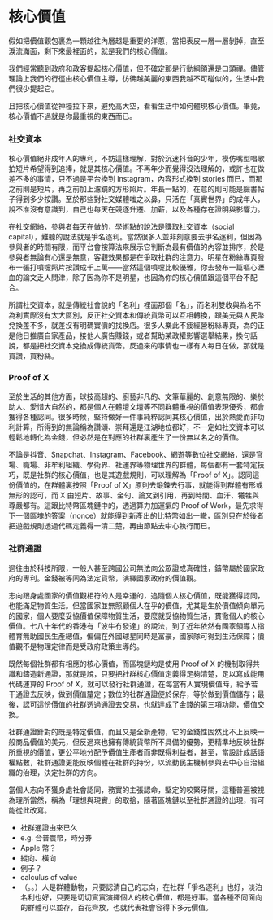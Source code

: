 # 核心價值

假如把價值觀包裹為一顆越往內層越是重要的洋蔥，當把表皮一層一層剝掉，直至淚流滿面，剩下來最裡面的，就是我們的核心價值。

我們經常聽到政府和政客提起核心價值，但不確定那是行動綱領還是口頭禪。儘管理論上我們的行徑由核心價值主導，彷彿越美麗的東西我越不可碰似的，生活中我們很少提起它。

且把核心價值從神檯拉下來，避免高大空，看看生活中如何體現核心價值。畢竟，核心價值不過就是你最重視的東西而已。

### 社交資本

核心價值絕非成年人的專利，不妨這樣理解，對於沉迷抖音的少年，模仿嘴型唱歌拍短片希望得到追捧，就是其核心價值。不再年少而覺得沒法理解的，或許也在做差不多的事情，只不過是平台換到 Instagram，內容形式換到 stories 而已，而那之前則是短片，再之前加上濾鏡的方形照片。年長一點的，在意的則可能是臉書帖子得到多少按讚。至於那些對社交媒體嗤之以鼻，只活在「真實世界」的成年人，說不准沒有意識到，自己也每天在競逐升遷、加薪，以及各種存在證明與影響力。

在社交網絡，參與者每天在做的，學術點的說法是賺取社交資本（social capital），難聽的說法就是爭名逐利。當然很多人並非刻意要去爭名逐利，但因為參與者的時間有限，而平台會按算法來展示它判斷為最有價值的內容並排序，於是參與者無論有心還是無意，客觀效果都是在爭取社群的注意力。明星在粉絲專頁發布一張打噴嚏照片按讚成千上萬——當然這個噴嚏比較優雅，你去發布一篇嘔心瀝血的論文乏人問津，除了因為你不是明星，也因為你的核心價值跟這個平台不配合。

所謂社交資本，就是傳統社會說的「名利」裡面那個「名」，而名利雙收與為名不為利實際沒有太大區別，反正社交資本和傳統貨幣可以互相轉換，跟美元與人民幣兌換差不多，就差沒有明碼實價的找換店。很多人樂此不疲經營粉絲專頁，為的正是他日推廣自家產品，接他人廣告賺錢，或者幫助某政權影響選舉結果，換句話說，都是把社交資本兌換成傳統貨幣。反過來的事情也一樣有人每日在做，那就是買讚，買粉絲。

### Proof of X

至於生活的其他方面，球技高超的、廚藝非凡的、文筆華麗的、創意無限的、樂於助人、愛惜大自然的，都是個人在體壇文壇等不同群體重視的價值表現優秀，都會獲得各種認同。很多時候，堅持做好一件事純粹認同其核心價值，出於熱愛而非功利計算，所得到的無論稱為讚頌、崇拜還是江湖地位都好，不一定如社交資本可以輕鬆地轉化為金錢，但必然是在對應的社群裏產生了一份無以名之的價值。

不論是抖音、Snapchat、Instagram、Facebook、網遊等數位社交網絡，還是官場、職場、非牟利組織、學術界、社運界等物理世界的群體，每個都有一套特定技巧，既是社群的核心價值，也是其遊戲規則，可以理解為「Proof of X」。認同這份價值的，在群體裏按照「Proof of X」原則去鍛鍊去行事，就能得到群體有形或無形的認可，而 X 由短片、故事、金句、論文到引用，再到時間、血汗、犧牲與尊嚴都有。這跟比特幣區塊鏈中的，透過算力加運氣的 Proof of Work，最先求得下一個區塊的答案（nonce）就能得到新產出的比特幣如出一轍，區別只在於後者把遊戲規則透過代碼定義得一清二楚，再由節點去中心執行而已。

### 社群通證

過往由於科技所限，一般人甚至跨國公司無法向公眾證成真確性，鑄幣屬於國家政府的專利。金錢被等同為法定貨幣，演繹國家政府的價值觀。

志向跟身處國家的價值觀相符的人是幸運的，追隨個人核心價值，既能獲得認同，也能滿足物質生活。但當國家並無照顧個人在乎的價值，尤其是生於價值傾向單元的國家，個人要麼妥協價值保障物質生活，要麼就妥協物質生活，貫徹個人的核心價值。七八十年代的香港有「波牛冇發達」的說法，到了近年依然有國家領導人指體育無助國民生產總值，偏偏在外國球星同時是富豪，國家隊可得到生活保障；價值觀不是物理定律而是受政府政策主導的。

既然每個社群都有相應的核心價值，而區塊鏈均是使用 Proof of X 的機制取得共識和鑄造新通證，那就是說，只要把社群核心價值定義得足夠清楚，足以寫成能用代碼運算的 Proof of X，就可以發行社群通證，在每當有人實現價值時，給予若干通證去反映，做到價值釐定；數位的社群通證便於保存，等於做到價值儲存；最後，認可這份價值的社群透過通證去交易，也就達成了金錢的第三項功能，價值交換。

社群通證針對的既是特定價值，而且又是全新產物，它的金錢性固然比不上反映一般商品價值的美元，但反過來也擁有傳統貨幣所不具備的優勢，更精準地反映社群所重視的價值，更公平地分配予價值生產者而非既得利益者，甚至，當設計成話語權點數，社群通證更能反映個體在社群的持份，以流動民主機制參與去中心自治組織的治理，決定社群的方向。

當個人志向不獲身處社會認同，務實的主張認命，堅定的咬緊牙關，這種普遍被視為理所當然，稱為「理想與現實」的取捨，隨著區塊鏈以至社群通證的出現，有可能從此改寫。

* 社群通證由來已久
* e.g. 合普農幣，時分券
* Apple 幣？
* 縱向、橫向
* 例子？
* calculus of value
* （。。）人是群體動物，只要認清自己的志向，在社群「爭名逐利」也好，淡泊名利也好，只要是切切實實演繹個人的核心價值，都是好事。當各種不同面向的群體可以並存，百花齊放，也就代表社會容得下多元價值。



